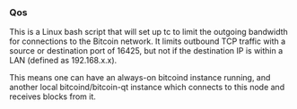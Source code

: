 ### Qos ###

This is a Linux bash script that will set up tc to limit the outgoing bandwidth for connections to the Bitcoin network. It limits outbound TCP traffic with a source or destination port of 16425, but not if the destination IP is within a LAN (defined as 192.168.x.x).

This means one can have an always-on bitcoind instance running, and another local bitcoind/bitcoin-qt instance which connects to this node and receives blocks from it.
